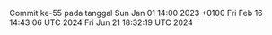 Commit ke-55 pada tanggal Sun Jan 01 14:00 2023 +0100
Fri Feb 16 14:43:06 UTC 2024
Fri Jun 21 18:32:19 UTC 2024
